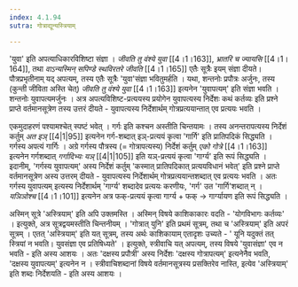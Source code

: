 ```yaml
---
index: 4.1.94
sutra: गोत्राद्यून्यस्त्रियाम्

---
```

'युवा' इति अपत्याधिकारविशिष्टा संज्ञा । _जीवति तु वंश्ये युवा_ [[4।1।163]], _भ्रातरि च ज्यायसि_ [[4।1।164]], तथा _वाऽन्यस्मिन् सपिण्डे स्थविरतरे जीवति_ [[4।1।165]] एतैः सूत्रैः इयम् संज्ञा दीयते। पौत्रप्रभृतीनाम् यद् अपत्यम्, तस्य एतैः सूत्रैः 'युवा'संज्ञा भवितुमर्हति । यथा, शन्तनोः प्रपौत्रः अर्जुनः, तस्य (कुन्ती जीविता अस्ति चेत्) _जीवति तु वंश्ये युवा_ [[4।1।163]]  इत्यनेन 'युवापत्यम्' इति संज्ञा भवति । शन्तनोः युवापत्यमर्जुनः । अत्र अपत्यविशिष्ट-प्रत्ययस्य प्रयोगेन युवापत्यस्य निर्देशः कथं कर्तव्यः इति प्रश्ने प्राप्ते वर्तमानसूत्रेण तस्य उत्तरं दीयते - युवापत्यस्य निर्देशार्थम् गोत्रप्रत्ययान्तात् एव प्रत्ययः भवति । 



एकमुदाहरणं पश्यामश्चेत् स्पष्टं भवेत् । गर्गः इति कश्चन अस्तीति चिन्तयामः ।  तस्य अनन्तरापत्यस्य निर्देशं कर्तुम् _अत इञ्_ [[4|1|95]] इत्यनेन गर्ग-शब्दात् इञ्-प्रत्ययं कृत्वा 'गार्गि' इति प्रातिपदिकं सिद्ध्यति । गर्गस्य अपत्यं गार्गिः । अग्रे गर्गस्य पौत्रस्य (= गोत्रापत्यस्य) निर्देशं कर्तुम् _एको गोत्रे_ [[4।1।163]] इत्यनेन गर्गशब्दात् _गर्गादिभ्यः यञ्_ [[4|1|105]] इति यञ्-प्रत्ययं कृत्वा 'गार्ग्य' इति रूपं सिद्ध्यति । इदानीम्, 'गर्गस्य युवापत्यम्' अस्य निर्देशं कर्तुम् 'कस्मात् प्रातिपदिकात्  प्रत्ययविधानं भवेत्' इति प्रश्ने प्राप्ते वर्तमानसूत्रेण अस्य उत्तरम् दीयते - युवापत्यस्य निर्देशार्थम् गोत्रप्रत्ययान्तशब्दात् एव प्रत्ययः भवति । अतः गर्गस्य युवापत्यम् इत्यस्य निर्देशार्थम् 'गार्ग्य' शब्दादेव प्रत्ययः करणीयः, 'गर्ग' उत 'गार्गि'शब्दात् न् ।  _यञिञोश्च_ [[4।1।101]] इत्यनेन अत्र फक्-प्रत्ययं कृत्वा गार्ग्य + फक् → गार्ग्यायण इति रूपं सिद्ध्यति । 



अस्मिन् सूत्रे 'अस्त्रियाम्' इति अपि उक्तमस्ति । अस्मिन् विषये काशिकाकारः वदति - 'योगविभागः कर्तव्यः' । इत्युक्ते, अत्र सूत्रद्वयमस्तीति चिन्तनीयम् ।  'गोत्रात् युनि' इति प्रथमं सूत्रम्, तथा च 'अस्त्रियाम्' इति अपरं सूत्रम् । एतत् 'अस्त्रियाम्' इति यत् सूत्रम्, तस्य अर्थः काशिकायाम् एतादृशः उच्यते - ' यूनि यदुक्तं तत् स्त्रियां न भवति। युवसंज्ञा एव प्रतिषिध्यते' । इत्युक्ते, स्त्रीवाचि यत् अपत्यम्, तस्य विषये 'युवासंज्ञा' एव न भवति - इति अस्य आशयः । अतः 'दक्षस्य प्रपौत्री' अस्य निर्देशः 'दक्षस्य गोत्रापत्यम्'  इत्यनेनैव भवति, 'दक्षस्य युवापत्यम्' इत्यनेन  न । स्त्रीवाचिशब्दानां विषये वर्तमानसूत्रस्य प्रसक्तिरेव नास्ति, इत्येव 'अस्त्रियाम्' इति शब्दः निर्देशयति - इति अस्य आशयः । 